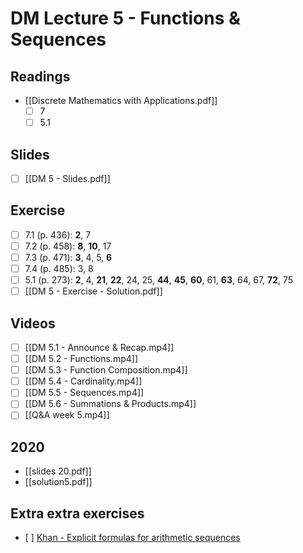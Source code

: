 # DM Lecture 5 - Functions & Sequences

## Readings
- [[Discrete Mathematics with Applications.pdf]]
	- [ ] 7
	- [ ] 5.1

## Slides
- [ ] [[DM 5 - Slides.pdf]]

## Exercise
- [ ] 7.1 (p. 436): **2**, 7
- [ ] 7.2 (p. 458): **8**, **10**, 17
- [ ] 7.3 (p. 471): **3**, 4, 5, **6**  
- [ ] 7.4 (p. 485): 3, 8
- [ ] 5.1 (p. 273): **2**, 4, **21**, **22**, 24, 25, **44**, **45**, **60**, 61, **63**, 64, 67, **72**, 75
- [ ] [[DM 5 - Exercise - Solution.pdf]]

## Videos
- [ ] [[DM 5.1 - Announce & Recap.mp4]]
- [ ] [[DM 5.2 - Functions.mp4]]
- [ ] [[DM 5.3 - Function Composition.mp4]]
- [ ] [[DM 5.4 - Cardinality.mp4]]
- [ ] [[DM 5.5 - Sequences.mp4]]
- [ ] [[DM 5.6 - Summations & Products.mp4]]
- [ ] [[Q&A week 5.mp4]]

## 2020
- [[slides 20.pdf]]
- [[solution5.pdf]]

## Extra extra exercises
- [ ] [Khan - Explicit formulas for arithmetic sequences](https://www.khanacademy.org/math/algebra/x2f8bb11595b61c86:sequences/x2f8bb11595b61c86:constructing-arithmetic-sequences/a/writing-explicit-formulas-for-arithmetic-sequences#)